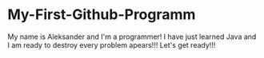 # My-First-Github-Programm
My name is Aleksander and I'm a programmer! I have just learned Java and I am ready to destroy every problem apears!!! Let's get ready!!!
